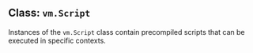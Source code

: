 ## Class: `vm.Script`

<!-- YAML
added: v0.3.1
-->

Instances of the `vm.Script` class contain precompiled scripts that can be
executed in specific contexts.
